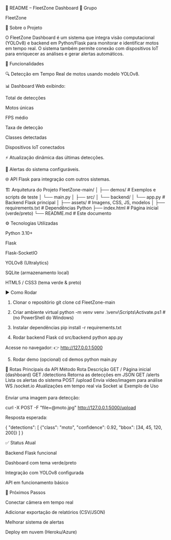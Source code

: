 📖 README – FleetZone Dashboard
👥 Grupo

FleetZone

📌 Sobre o Projeto

O FleetZone Dashboard é um sistema que integra visão computacional (YOLOv8) e backend em Python/Flask para monitorar e identificar motos em tempo real.
O sistema também permite conexão com dispositivos IoT para enriquecer as análises e gerar alertas automáticos.

🚀 Funcionalidades

🔍 Detecção em Tempo Real de motos usando modelo YOLOv8.

📊 Dashboard Web exibindo:

Total de detecções

Motos únicas

FPS médio

Taxa de detecção

Classes detectadas

Dispositivos IoT conectados

⚡ Atualização dinâmica das últimas detecções.

🔔 Alertas do sistema configuráveis.

🌐 API Flask para integração com outros sistemas.

🏗️ Arquitetura do Projeto
FleetZone-main/
│
├── demos/               # Exemplos e scripts de teste
│   └── main.py
│
├── src/
│   └── backend/
│       └── app.py       # Backend Flask principal
│
├── assets/              # Imagens, CSS, JS, modelos
│
├── requirements.txt     # Dependências Python
├── index.html           # Página inicial (verde/preto)
└── README.md            # Este documento

⚙️ Tecnologias Utilizadas

Python 3.10+

Flask

Flask-SocketIO

YOLOv8 (Ultralytics)

SQLite (armazenamento local)

HTML5 / CSS3 (tema verde & preto)

▶️ Como Rodar
1. Clonar o repositório
git clone <url-do-repo>
cd FleetZone-main

2. Criar ambiente virtual
python -m venv venv
.\venv\Scripts\Activate.ps1   # (no PowerShell do Windows)

3. Instalar dependências
pip install -r requirements.txt

4. Rodar backend Flask
cd src/backend
python app.py


Acesse no navegador:
👉 http://127.0.0.1:5000

5. Rodar demo (opcional)
cd demos
python main.py

📡 Rotas Principais da API
Método	Rota	Descrição
GET	/	Página inicial (dashboard)
GET	/detections	Retorna as detecções em JSON
GET	/alerts	Lista os alertas do sistema
POST	/upload	Envia vídeo/imagem para análise
WS	/socket.io	Atualizações em tempo real via Socket
📊 Exemplo de Uso

Enviar uma imagem para detecção:

curl -X POST -F "file=@moto.jpg" http://127.0.0.1:5000/upload


Resposta esperada:

{
  "detections": [
    {"class": "moto", "confidence": 0.92, "bbox": [34, 45, 120, 200]}
  ]
}

✅ Status Atual

Backend Flask funcional

Dashboard com tema verde/preto

Integração com YOLOv8 configurada

API em funcionamento básico

📌 Próximos Passos

 Conectar câmera em tempo real

 Adicionar exportação de relatórios (CSV/JSON)

 Melhorar sistema de alertas

 Deploy em nuvem (Heroku/Azure)